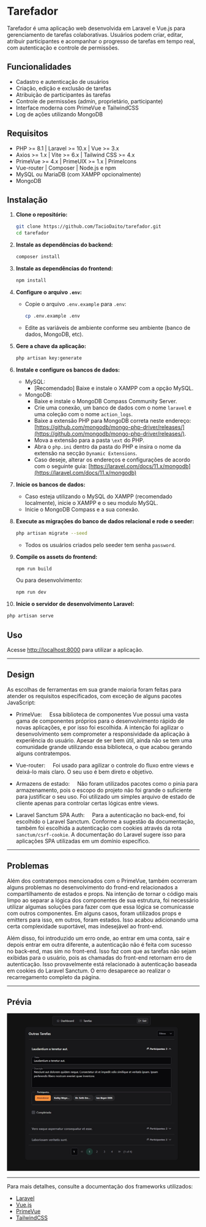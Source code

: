 # Tarefador

Tarefador é uma aplicação web desenvolvida em Laravel e Vue.js para gerenciamento de tarefas colaborativas. Usuários podem criar, editar, atribuir participantes e acompanhar o progresso de tarefas em tempo real, com autenticação e controle de permissões.

## Funcionalidades

- Cadastro e autenticação de usuários
- Criação, edição e exclusão de tarefas
- Atribuição de participantes às tarefas
- Controle de permissões (admin, proprietário, participante)
- Interface moderna com PrimeVue e TailwindCSS
- Log de ações utilizando MongoDB

## Requisitos

- PHP >= 8.1 | Laravel >= 10.x | Vue >= 3.x
- Axios >= 1.x | Vite >= 6.x | Tailwind CSS >= 4.x
- PrimeVue >= 4.x | PrimeUIX >= 1.x | PrimeIcons
- Vue-router | Composer | Node.js e npm
- MySQL ou MariaDB (com XAMPP opcionalmente)
- MongoDB

## Instalação

1. **Clone o repositório:**
   ```sh
   git clone https://github.com/TacioDaito/tarefador.git
   cd tarefador
   ```

2. **Instale as dependências do backend:**
   ```sh
   composer install
   ```

3. **Instale as dependências do frontend:**
   ```sh
   npm install
   ```

4. **Configure o arquivo `.env`:**
   - Copie o arquivo `.env.example` para `.env`:
     ```sh
     cp .env.example .env
     ```
   - Edite as variáveis de ambiente conforme seu ambiente (banco de dados, MongoDB, etc).

5. **Gere a chave da aplicação:**
   ```sh
   php artisan key:generate
   ```

6. **Instale e configure os bancos de dados:**
    - MySQL:
        - [Recomendado] Baixe e instale o XAMPP com a opção MySQL.
    - MongoDB:
        - Baixe e instale o MongoDB Compass Community Server.
        - Crie uma conexão, um banco de dados com o nome `laravel` e uma coleção com o nome `action_logs`.
        - Baixe a extensão PHP para MongoDB correta neste endereço: [https://github.com/mongodb/mongo-php-driver/releases/](https://github.com/mongodb/mongo-php-driver/releases/).
        - Mova a extensão para a pasta `\ext` do PHP.
        - Abra o `php.ini` dentro da pasta do PHP e insira o nome da extensão na secção `Dynamic Extensions`.
        - Caso deseje, alterar os endereços e configurações de acordo com o seguinte guia: [https://laravel.com/docs/11.x/mongodb](https://laravel.com/docs/11.x/mongodb)

7. **Inicie os bancos de dados:**
    - Caso esteja utilizando o MySQL do XAMPP (recomendado localmente), inicie o XAMPP e o seu modulo MySQL.
    - Inicie o MongoDB Compass e a sua conexão.

8. **Execute as migrações do banco de dados relacional e rode o seeder:**
   ```sh
   php artisan migrate --seed
   ```
   - Todos os usuários criados pelo seeder tem senha `password`.

9. **Compile os assets do frontend:**
   ```sh
   npm run build
   ```
   Ou para desenvolvimento:
   ```sh
   npm run dev
   ```

10. **Inicie o servidor de desenvolvimento Laravel:**
   ```sh
   php artisan serve
   ```

## Uso

Acesse [http://localhost:8000](http://localhost:8000) para utilizar a aplicação.

---

## Design

As escolhas de ferramentas em sua grande maioria foram feitas para atender os requisitos especificados, com exceção de alguns pacotes JavaScript:

- PrimeVue:
    Essa biblioteca de componentes Vue possui uma vasta gama de componentes próprios para o desenvolvimento rápido de novas aplicações, e por isso foi escolhida. A intenção foi agilizar o desenvolvimento sem comprometer a responsividade da aplicação à experiência do usuário. Apesar de ser bem útil, ainda não se tem uma comunidade grande utilizando essa biblioteca, o que acabou gerando alguns contratempos.

- Vue-router:
    Foi usado para agilizar o controle do fluxo entre views e deixá-lo mais claro. O seu uso é bem direto e objetivo.

- Armazens de estado:
    Não foram utilizados pacotes como o pinia para armazenamento, pois o escopo do projeto não foi grande o suficiente para justificar o seu uso. Foi utilizado um simples arquivo de estado de cliente apenas para controlar certas lógicas entre views.

- Laravel Sanctum SPA Auth:
    Para a autenticação no back-end, foi escolhido o Laravel Sanctum. Conforme a sugestão da documentação, também foi escolhida a autenticação com cookies através da rota `sanctum/csrf-cookie`. A documentação do Laravel sugere isso para aplicações SPA utilizadas em um domínio específico.

---

## Problemas

Além dos contratempos mencionados com o PrimeVue, também ocorreram alguns problemas no desenvolvimento do frond-end relacionados a compartilhamento de estados e props. Na intenção de tornar o código mais limpo ao separar a lógica dos componentes de sua estrutura, foi necessário utilizar algumas soluções para fazer com que essa lógica se comunicasse com outros componentes. Em alguns casos, foram utilizados props e emitters para isso, em outros, foram estados. Isso acabou adicionando uma certa complexidade suportável, mas indesejável ao front-end.

Além disso, foi introduzido um erro onde, ao entrar em uma conta, sair e depois entrar em outra diferente, a autenticação não é feita com sucesso no back-end, mas sim no front-end. Isso faz com que as tarefas não sejam exibidas para o usuário, pois as chamadas do front-end retornam erro de autenticação. Isso provavelmente está relacionado à autenticação baseada em cookies do Laravel Sanctum. O erro desaparece ao realizar o recarregamento completo da página.

---

## Prévia

![Imagem Prévia](/preview.jpg)

---

Para mais detalhes, consulte a documentação dos frameworks utilizados:  
- [Laravel](https://laravel.com/docs/10.x)  
- [Vue.js](https://vuejs.org/)  
- [PrimeVue](https://primevue.org/introduction/)  
- [TailwindCSS](https://tailwindcss.com/)
